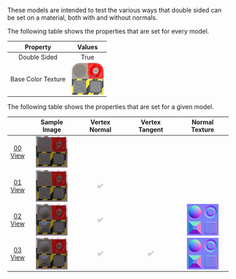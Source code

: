 These models are intended to test the various ways that double sided can be set on a material, both with and without normals.

The following table shows the properties that are set for every model.  

| Property | **Values** |
| :---: | :---: |
| Double Sided | True |
| Base Color Texture | [<img src="Figures/Thumbnails/BaseColor_Plane.png" align="middle">](Textures/BaseColor_Plane.png) |

 
The following table shows the properties that are set for a given model.  

|   | Sample Image | Vertex Normal | Vertex Tangent | Normal Texture |
| :---: | :---: | :---: | :---: | :---: |
| [00](Material_DoubleSided_00.gltf)<br>[View](https://bghgary.github.io/glTF-Assets-Viewer/?folder=3&model=0) | [<img src="Figures/Thumbnails/Material_DoubleSided_00.png" align="middle">](Figures/SampleImages/Material_DoubleSided_00.png) |   |   |   |
| [01](Material_DoubleSided_01.gltf)<br>[View](https://bghgary.github.io/glTF-Assets-Viewer/?folder=3&model=1) | [<img src="Figures/Thumbnails/Material_DoubleSided_01.png" align="middle">](Figures/SampleImages/Material_DoubleSided_01.png) | :white_check_mark: |   |   |
| [02](Material_DoubleSided_02.gltf)<br>[View](https://bghgary.github.io/glTF-Assets-Viewer/?folder=3&model=2) | [<img src="Figures/Thumbnails/Material_DoubleSided_02.png" align="middle">](Figures/SampleImages/Material_DoubleSided_02.png) | :white_check_mark: |   | [<img src="Figures/Thumbnails/Normal_Plane.png" align="middle">](Textures/Normal_Plane.png) |
| [03](Material_DoubleSided_03.gltf)<br>[View](https://bghgary.github.io/glTF-Assets-Viewer/?folder=3&model=3) | [<img src="Figures/Thumbnails/Material_DoubleSided_03.png" align="middle">](Figures/SampleImages/Material_DoubleSided_03.png) | :white_check_mark: | :white_check_mark: | [<img src="Figures/Thumbnails/Normal_Plane.png" align="middle">](Textures/Normal_Plane.png) |
 
